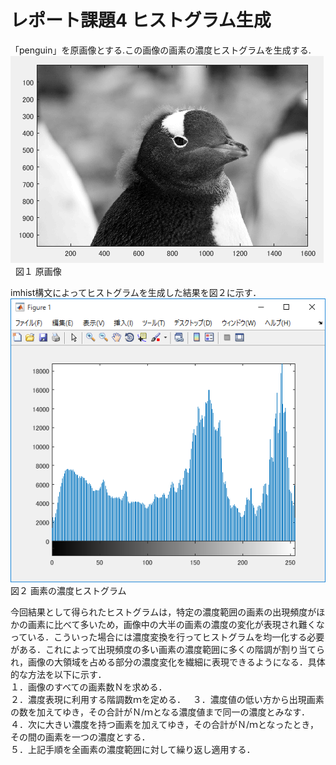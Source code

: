 ﻿# レポート課題4  ヒストグラム生成
 
 「penguin」を原画像とする.この画像の画素の濃度ヒストグラムを生成する.  
 ![原画像](https://github.com/penguinbigwave/lecture_image_processing/blob/master/image/penguin2_1.png?raw=true)  
 図１ 原画像  
 
 imhist構文によってヒストグラムを生成した結果を図２に示す．  
 ![原画像](https://github.com/penguinbigwave/lecture_image_processing/blob/master/image/penguin4_1.png?raw=true)  
 図２ 画素の濃度ヒストグラム  
 
 今回結果として得られたヒストグラムは，特定の濃度範囲の画素の出現頻度がほかの画素に比べて多いため，画像中の大半の画素の濃度の変化が表現され難くなっている．こういった場合には濃度変換を行ってヒストグラムを均一化する必要がある．これによって出現頻度の多い画素の濃度範囲に多くの階調が割り当てられ，画像の大領域を占める部分の濃度変化を繊細に表現できるようになる．具体的な方法を以下に示す．  
 １．画像のすべての画素数Ｎを求める．  
 ２．濃度表現に利用する階調数ｍを定める．  
 ３．濃度値の低い方から出現画素の数を加えてゆき，その合計がＮ/ｍとなる濃度値まで同一の濃度とみなす．  
 ４．次に大きい濃度を持つ画素を加えてゆき，その合計がＮ/ｍとなったとき，その間の画素を一つの濃度とする．  
 ５．上記手順を全画素の濃度範囲に対して繰り返し適用する．
